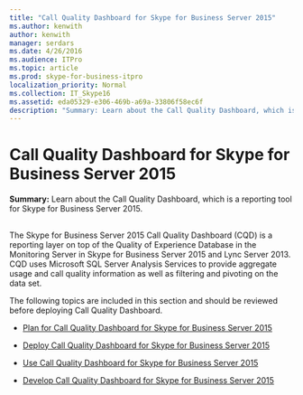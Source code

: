 ```yaml
---
title: "Call Quality Dashboard for Skype for Business Server 2015"
ms.author: kenwith
author: kenwith
manager: serdars
ms.date: 4/26/2016
ms.audience: ITPro
ms.topic: article
ms.prod: skype-for-business-itpro
localization_priority: Normal
ms.collection: IT_Skype16
ms.assetid: eda05329-e306-469b-a69a-33806f58ec6f
description: "Summary: Learn about the Call Quality Dashboard, which is a reporting tool for Skype for Business Server 2015."
---
```


# Call Quality Dashboard for Skype for Business Server 2015
 
**Summary:** Learn about the Call Quality Dashboard, which is a reporting tool for Skype for Business Server 2015.
  
## 

The Skype for Business Server 2015 Call Quality Dashboard (CQD) is a reporting layer on top of the Quality of Experience Database in the Monitoring Server in Skype for Business Server 2015 and Lync Server 2013. CQD uses Microsoft SQL Server Analysis Services to provide aggregate usage and call quality information as well as filtering and pivoting on the data set.
  
The following topics are included in this section and should be reviewed before deploying Call Quality Dashboard.
  
- [Plan for Call Quality Dashboard for Skype for Business Server 2015](plan.md)
    
- [Deploy Call Quality Dashboard for Skype for Business Server 2015](deploy-0.md)
    
- [Use Call Quality Dashboard for Skype for Business Server 2015](use.md)
    
- [Develop Call Quality Dashboard for Skype for Business Server 2015](develop.md)
    

